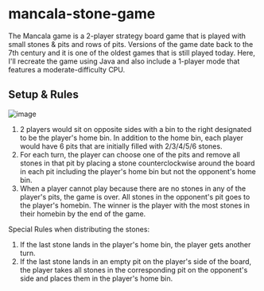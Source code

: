 # mancala-stone-game
The Mancala game is a 2-player strategy board game that is played with small stones & pits and rows of pits. Versions of the game date back to the 7th century and it is one of the oldest games that is still played today. Here, I'll recreate the game using Java and also include a 1-player mode that features a moderate-difficulty CPU.


## Setup & Rules

![image](https://www.ultraboardgames.com/img/slideshow/mancala.jpg)

1. 2 players would sit on opposite sides with a bin to the right designated to be the player's home bin. In addition to the home bin, each player would have 6 pits that are initially filled with 2/3/4/5/6 stones.   
2. For each turn, the player can choose one of the pits and remove all stones in that pit by placing a stone counterclockwise around the board in each pit including the player's home bin but not the opponent's home bin. 
3. When a player cannot play because there are no stones in any of the player's pits, the game is over. All stones in the opponent's pit goes to the player's homebin. The winner is the player with the most stones in their homebin by the end of the game.


Special Rules when distributing the stones:
1. If the last stone lands in the player's home bin, the player gets another turn.
2. If the last stone lands in an empty pit on the player's side of the board, the player takes all stones in the corresponding pit on the opponent's side and places them in the player's home bin.


